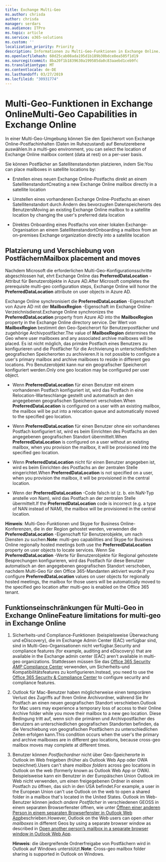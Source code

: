 ```yaml
---
title: Exchange Multi-Geo
ms.author: chrisda
author: chrisda
manager: serdars
ms.audience: ITPro
ms.topic: article
ms.service: o365-solutions
ms.custom: ''
localization_priority: Priority
description: Informationen zu Multi-Geo-Funktionen in Exchange Online.
ms.openlocfilehash: 60d25cab08ada195d1b189b30bdce8ea505f1d19
ms.sourcegitcommit: 8ba20f1b1839630a199585da0c83aaebd1ceb9fc
ms.translationtype: MT
ms.contentlocale: de-DE
ms.lasthandoff: 03/27/2019
ms.locfileid: "30931774"
---
```

# <a name="multi-geo-capabilities-in-exchange-online"></a><span data-ttu-id="82533-103">Multi-Geo-Funktionen in Exchange Online</span><span class="sxs-lookup"><span data-stu-id="82533-103">Multi-Geo Capabilities in Exchange Online</span></span>

<span data-ttu-id="82533-104">In einer Multi-Geo-Umgebung können Sie den Speicherort von Exchange Online-Postfachinhalten (Daten im Ruhezustand) auf Benutzerebene auswählen.</span><span class="sxs-lookup"><span data-stu-id="82533-104">In a multi-geo environment, you can select the location of Exchange Online mailbox content (data at rest) on a per-user basis.</span></span>

<span data-ttu-id="82533-105">Sie können Postfächer an Satellitenstandorten platzieren, indem Sie:</span><span class="sxs-lookup"><span data-stu-id="82533-105">You can place mailboxes in satellite locations by:</span></span>

- <span data-ttu-id="82533-106">Erstellen eines neuen Exchange Online-Postfachs direkt an einem Satellitenstandort</span><span class="sxs-lookup"><span data-stu-id="82533-106">Creating a new Exchange Online mailbox directly in a satellite location</span></span>

- <span data-ttu-id="82533-107">Umstellen eines vorhandenen Exchange Online-Postfachs an einen Satellitenstandort durch Ändern des bevorzugten Datenspeicherorts des Benutzers</span><span class="sxs-lookup"><span data-stu-id="82533-107">Moving an existing Exchange Online mailbox to a satellite location by changing the user's preferred data location</span></span>

- <span data-ttu-id="82533-108">Direktes Onboarding eines Postfachs von einer lokalen Exchange-Organisation an einem Satellitenstandort</span><span class="sxs-lookup"><span data-stu-id="82533-108">Onboarding a mailbox from an on-premises Exchange organization directly into a satellite location</span></span>

## <a name="mailbox-placement-and-moves"></a><span data-ttu-id="82533-109">Platzierung und Verschiebung von Postfächern</span><span class="sxs-lookup"><span data-stu-id="82533-109">Mailbox placement and moves</span></span>
<span data-ttu-id="82533-110">Nachdem Microsoft die erforderlichen Multi-Geo-Konfigurationsschritte abgeschlossen hat, ehrt Exchange Online das **PreferredDataLocation** -Attribut für Benutzerobjekte in Azure AD.</span><span class="sxs-lookup"><span data-stu-id="82533-110">After Microsoft completes the prerequisite multi-geo configuration steps, Exchange Online will honor the **PreferredDataLocation** attribute on user objects in Azure AD.</span></span>

<span data-ttu-id="82533-111">Exchange Online synchronisiert die **PreferredDataLocation** -Eigenschaft von Azure AD mit der **MailboxRegion** -Eigenschaft im Exchange Online-Verzeichnisdienst.</span><span class="sxs-lookup"><span data-stu-id="82533-111">Exchange Online synchronizes the **PreferredDataLocation** property from Azure AD into the **MailboxRegion** property in the Exchange Online directory service.</span></span> <span data-ttu-id="82533-112">Der Wert von **MailboxRegion** bestimmt den Geo-Speicherort für Benutzerpostfächer und zugehörige Archivpostfächer.</span><span class="sxs-lookup"><span data-stu-id="82533-112">The value of **MailboxRegion** determines the Geo where user mailboxes and any associated archive mailboxes will be placed.</span></span> <span data-ttu-id="82533-113">Es ist nicht möglich, das primäre Postfach eines Benutzers zu konfigurieren und die Postfächer für die Archivierung in unterschiedlichen geografischen Speicherorten zu archivieren.</span><span class="sxs-lookup"><span data-stu-id="82533-113">It is not possible to configure a user's primary mailbox and archive mailboxes to reside in different geo locations.</span></span> <span data-ttu-id="82533-114">Pro Benutzerobjekt kann nur ein geografischer Speicherort konfiguriert werden.</span><span class="sxs-lookup"><span data-stu-id="82533-114">Only one geo location may be configured per user object.</span></span>

- <span data-ttu-id="82533-115">Wenn **PreferredDataLocation** für einen Benutzer mit einem vorhandenen Postfach konfiguriert ist, wird das Postfach in eine Relocation-Warteschlange gestellt und automatisch an den angegebenen geografischen Speicherort verschoben.</span><span class="sxs-lookup"><span data-stu-id="82533-115">When **PreferredDataLocation** is configured on a user with an existing mailbox, the mailbox will be put into a relocation queue and automatically moved to the specified geo location.</span></span> 

- <span data-ttu-id="82533-116">Wenn **PreferredDataLocation** für einen Benutzer ohne ein vorhandenes Postfach konfiguriert ist, wird es beim Einrichten des Postfachs an den angegebenen geografischen Standort übermittelt.</span><span class="sxs-lookup"><span data-stu-id="82533-116">When **PreferredDataLocation** is configured on a user without an existing mailbox, when you provision the mailbox, it will be provisioned into the specified geo location.</span></span> 

- <span data-ttu-id="82533-117">Wenn **PreferredDataLocation** nicht für einen Benutzer angegeben ist, wird es beim Einrichten des Postfachs an der zentralen Stelle eingerichtet.</span><span class="sxs-lookup"><span data-stu-id="82533-117">When **PreferredDataLocation** is not specified on a user, when you provision the mailbox, it will be provisioned in the central location.</span></span>

- <span data-ttu-id="82533-118">Wenn der **PreferredDataLocation** -Code falsch ist (z. b. ein NaN-Typ anstelle von Nam), wird das Postfach an der zentralen Stelle übermittelt.</span><span class="sxs-lookup"><span data-stu-id="82533-118">If the **PreferredDataLocation** code is incorrect (e.g. a type of NAN instead of NAM), the mailbox will be provisioned in the central location.</span></span>

<span data-ttu-id="82533-119">**Hinweis**: Multi-Geo-Funktionen und Skype for Business Online-Konferenzen, die in der Region gehostet werden, verwenden die **PreferredDataLocation** -Eigenschaft für Benutzerobjekte, um nach Diensten zu suchen.</span><span class="sxs-lookup"><span data-stu-id="82533-119">**Note**: multi-geo capabilities and Skype for Business Online regionally hosted meetings both use the **PreferredDataLocation** property on user objects to locate services.</span></span> <span data-ttu-id="82533-120">Wenn Sie **PreferredDataLocation** -Werte für Benutzerobjekte für Regional gehostete Besprechungen konfigurieren, wird das Postfach für diese Benutzer automatisch an den angegebenen geografischen Standort verschoben, nachdem Multi-Geo für den Office 365-Mandanten aktiviert wurde.</span><span class="sxs-lookup"><span data-stu-id="82533-120">If you configure **PreferredDataLocation** values on user objects for regionally hosted meetings, the mailbox for those users will be automatically moved to the specified geo location after multi-geo is enabled on the Office 365 tenant.</span></span>

## <a name="feature-limitations-for-multi-geo-in-exchange-online"></a><span data-ttu-id="82533-121">Funktionseinschränkungen für Multi-Geo in Exchange Online</span><span class="sxs-lookup"><span data-stu-id="82533-121">Feature limitations for multi-geo in Exchange Online</span></span>

1. <span data-ttu-id="82533-122">Sicherheits-und Compliance-Funktionen (beispielsweise Überwachung und eDiscovery), die im Exchange Admin Center (EAC) verfügbar sind, sind in Multi-Geo-Organisationen nicht verfügbar.</span><span class="sxs-lookup"><span data-stu-id="82533-122">Security and compliance features (for example, auditing and eDiscovery) that are available in the Exchange admin center (EAC) aren't available in multi-geo organizations.</span></span> <span data-ttu-id="82533-123">Stattdessen müssen Sie das [Office 365 Security _AMP_ Compliance Center](https://support.office.com/article/7e696a40-b86b-4a20-afcc-559218b7b1b8) verwenden, um Sicherheits-und Kompatibilitätsfeatures zu konfigurieren.</span><span class="sxs-lookup"><span data-stu-id="82533-123">Instead, you need to use the [Office 365 Security & Compliance Center](https://support.office.com/article/7e696a40-b86b-4a20-afcc-559218b7b1b8) to configure security and compliance features.</span></span>

2. <span data-ttu-id="82533-124">Outlook für Mac-Benutzer haben möglicherweise einen temporären Verlust des Zugriffs auf Ihren Online Archivordner, während Sie Ihr Postfach an einen neuen geografischen Standort verschieben.</span><span class="sxs-lookup"><span data-stu-id="82533-124">Outlook for Mac users may experience a temporary loss of access to their Online Archive folder while you move their mailbox to a new geo location.</span></span> <span data-ttu-id="82533-125">Diese Bedingung tritt auf, wenn sich die primären und Archivpostfächer des Benutzers an unterschiedlichen geografischen Standorten befinden, da die Verschiebung von geografischen Postfächern zu unterschiedlichen Zeiten erfolgen kann.</span><span class="sxs-lookup"><span data-stu-id="82533-125">This condition occurs when the user's the primary and archive mailboxes are in different geo locations, because cross-geo mailbox moves may complete at different times.</span></span>

3. <span data-ttu-id="82533-126">Benutzer können *Postfachordner* nicht über Geo-Speicherorte in Outlook im Web freigeben (früher als Outlook Web App oder OWA bezeichnet).</span><span class="sxs-lookup"><span data-stu-id="82533-126">Users can't share *mailbox folders* across geo locations in Outlook on the web (formerly known as Outlook Web App or OWA).</span></span> <span data-ttu-id="82533-127">Beispielsweise kann ein Benutzer in der Europäischen Union Outlook im Web nicht verwenden, um einen freigegebenen Ordner in einem Postfach zu öffnen, das sich in den USA befindet.</span><span class="sxs-lookup"><span data-stu-id="82533-127">For example, a user in the European Union can't use Outlook on the web to open a shared folder in a mailbox that's located in the United States.</span></span> <span data-ttu-id="82533-128">Outlook im Web-Benutzer können jedoch *andere Postfächer* in verschiedenen GEOSS in einem separaten Browserfenster öffnen, wie unter [Öffnen einer anderen Person in einem separaten Browserfenster in Outlook Web App](https://support.office.com/article/A909AD30-E413-40B5-A487-0EA70B763081#__toc372210362)beschrieben.</span><span class="sxs-lookup"><span data-stu-id="82533-128">However, Outlook on the Web users can open *other mailboxes* in different Geos by using a separate browser window as described in [Open another person’s mailbox in a separate browser window in Outlook Web App](https://support.office.com/article/A909AD30-E413-40B5-A487-0EA70B763081#__toc372210362).</span></span>

    <span data-ttu-id="82533-129">**Hinweis**: die übergreifende Ordnerfreigabe von Postfächern wird in Outlook auf Windows unterstützt.</span><span class="sxs-lookup"><span data-stu-id="82533-129">**Note**: Cross-geo mailbox folder sharing is supported in Outlook on Windows.</span></span>

